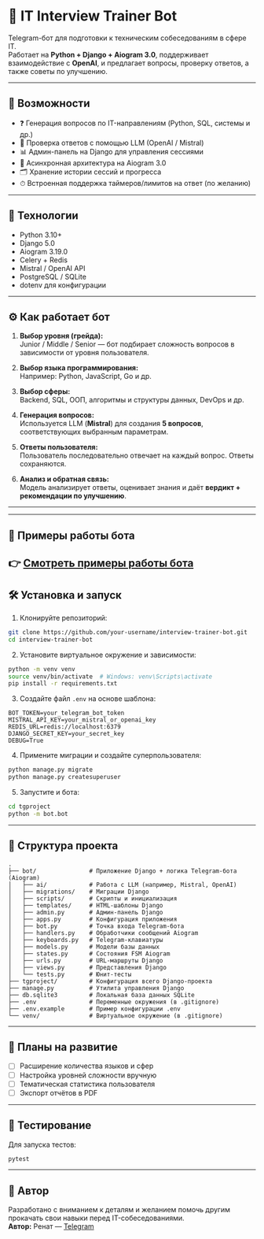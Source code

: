 
# 🤖 IT Interview Trainer Bot

Telegram-бот для подготовки к техническим собеседованиям в сфере IT.  
Работает на **Python + Django + Aiogram 3.0**, поддерживает взаимодействие с **OpenAI**, и предлагает вопросы, проверку ответов, а также советы по улучшению.

---

## 🚀 Возможности

- ❓ Генерация вопросов по IT-направлениям (Python, SQL, системы и др.)
- 🧠 Проверка ответов с помощью LLM (OpenAI / Mistral)
- 📊 Админ-панель на Django для управления сессиями
- 🔄 Асинхронная архитектура на Aiogram 3.0
- 🗂 Хранение истории сессий и прогресса
- ⏱ Встроенная поддержка таймеров/лимитов на ответ (по желанию)

---

## 🧰 Технологии

- Python 3.10+
- Django 5.0
- Aiogram 3.19.0
- Celery + Redis
- Mistral / OpenAI API
- PostgreSQL / SQLite
- dotenv для конфигурации

---

## ⚙️ Как работает бот

1. **Выбор уровня (грейда):**  
   Junior / Middle / Senior — бот подбирает сложность вопросов в зависимости от уровня пользователя.

2. **Выбор языка программирования:**  
   Например: Python, JavaScript, Go и др.

3. **Выбор сферы:**  
   Backend, SQL, ООП, алгоритмы и структуры данных, DevOps и др.

4. **Генерация вопросов:**  
   Используется LLM (**Mistral**) для создания **5 вопросов**, соответствующих выбранным параметрам.

5. **Ответы пользователя:**  
   Пользователь последовательно отвечает на каждый вопрос. Ответы сохраняются.

6. **Анализ и обратная связь:**  
   Модель анализирует ответы, оценивает знания и даёт **вердикт + рекомендации по улучшению**.

---

---
## 📸 Примеры работы бота
👉 [Смотреть примеры работы бота](https://highsciety.yonote.ru/share/de7e1700-6d32-413a-88a4-656b5d277084)
---

## 🛠️ Установка и запуск

1. Клонируйте репозиторий:

```bash
git clone https://github.com/your-username/interview-trainer-bot.git
cd interview-trainer-bot
```

2. Установите виртуальное окружение и зависимости:

```bash
python -m venv venv
source venv/bin/activate  # Windows: venv\Scripts\activate
pip install -r requirements.txt
```

3. Создайте файл `.env` на основе шаблона:

```env
BOT_TOKEN=your_telegram_bot_token
MISTRAL_API_KEY=your_mistral_or_openai_key
REDIS_URL=redis://localhost:6379
DJANGO_SECRET_KEY=your_secret_key
DEBUG=True
```

4. Примените миграции и создайте суперпользователя:

```bash
python manage.py migrate
python manage.py createsuperuser
```

5. Запустите и бота:
```bash
cd tgproject
python -m bot.bot
```
---

## 📁 Структура проекта

```
.
├── bot/               # Приложение Django + логика Telegram-бота (Aiogram)
│   ├── ai/            # Работа с LLM (например, Mistral, OpenAI)
│   ├── migrations/    # Миграции Django
│   ├── scripts/       # Скрипты и инициализация
│   ├── templates/     # HTML-шаблоны Django
│   ├── admin.py       # Админ-панель Django
│   ├── apps.py        # Конфигурация приложения
│   ├── bot.py         # Точка входа Telegram-бота
│   ├── handlers.py    # Обработчики сообщений Aiogram
│   ├── keyboards.py   # Telegram-клавиатуры
│   ├── models.py      # Модели базы данных
│   ├── states.py      # Состояния FSM Aiogram
│   ├── urls.py        # URL-маршруты Django
│   ├── views.py       # Представления Django
│   └── tests.py       # Юнит-тесты
├── tgproject/         # Конфигурация всего Django-проекта
├── manage.py          # Утилита управления Django
├── db.sqlite3         # Локальная база данных SQLite
├── .env               # Переменные окружения (в .gitignore)
├── .env.example       # Пример конфигурации .env
└── venv/              # Виртуальное окружение (в .gitignore)

```

---

## 📌 Планы на развитие

- [ ] Расширение количества языков и сфер
- [ ] Настройка уровней сложности вручную
- [ ] Тематическая статистика пользователя
- [ ] Экспорт отчётов в PDF

---

## 🧪 Тестирование

Для запуска тестов:

```bash
pytest
```

---

## 👤 Автор

Разработано с вниманием к деталям и желанием помочь другим прокачать свои навыки перед IT-собеседованиями.  
**Автор:** Ренат — [Telegram](https://t.me/ARV_15)  
